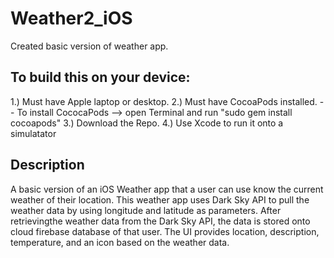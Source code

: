 # Weather2_iOS
Created basic version of weather app.

## To build this on your device:
1.) Must have Apple laptop or desktop.
2.) Must have CocoaPods installed. 
  -- To install CococaPods --> open Terminal and run "sudo gem install cocoapods"
3.) Download the Repo.
4.) Use Xcode to run it onto a simulatator


## Description
A basic version of an iOS Weather app that a user can use know the current weather of their location. 
This weather app uses Dark Sky API to pull the weather data by using longitude and latitude as parameters. 
After retrievingthe weather data from the Dark Sky API, the data is stored onto cloud firebase database of that
user. The UI provides location, description, temperature, and an icon based on the weather data.
